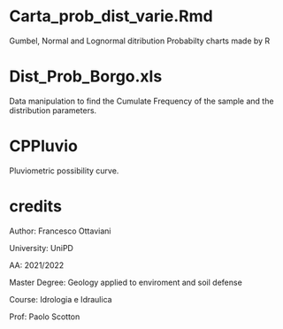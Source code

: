 # Carta_prob_dist_varie.Rmd
Gumbel, Normal and Lognormal ditribution Probabilty charts made by R

# Dist_Prob_Borgo.xls
Data manipulation to find the Cumulate Frequency of the sample and the distribution parameters. 

# CPPluvio
Pluviometric possibility curve.

# credits
Author: Francesco Ottaviani

University: UniPD

AA: 2021/2022

Master Degree: Geology applied to enviroment and soil defense

Course: Idrologia e Idraulica

Prof: Paolo Scotton
